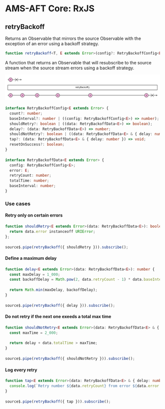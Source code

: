 # AMS-AFT Core: RxJS

## retryBackoff

Returns an Observable that mirrors the source Observable with the exception of an error using a backoff strategy.

```ts
function retryBackoff<T, E extends Error>(config?: RetryBackoffConfig<E>): MonoTypeOperatorFunction<T>;
```

A function that returns an Observable that will resubscribe to the source stream when the source stream errors using a backoff strategy.

![retryBackoff marble diagram](./retry-backoff.png)

```ts
interface RetryBackoffConfig<E extends Error> {
  count?: number;
  baseInterval?: number | ((config: RetryBackoffConfig<E>) => number);
  shouldRetry?: boolean | ((data: RetryBackoffData<E>) => boolean);
  delay?: (data: RetryBackoffData<E>) => number;
  shouldNotRetry?: boolean | ((data: RetryBackoffData<E> & { delay: number }) => boolean);
  tap?: (data: RetryBackoffData<E> & { delay: number }) => void;
  resetOnSuccess?: boolean;
}

interface RetryBackoffData<E extends Error> {
  config: RetryBackoffConfig<E>;
  error: E;
  retryCount: number;
  totalTime: number;
  baseInterval: number;
}
```

### Use cases

#### Retry only on certain errors

```ts
function shouldRetry<E extends Error>(data: RetryBackoffData<E>): boolean {
  return data.error instanceoff URIError;
};

source$.pipe(retryBackoff({ shouldRetry })).subscribe();
```

#### Define a maximum delay

```ts
function delay<E extends Error>(data: RetryBackoffData<E>): number {
  const maxDelay = 1_000;
  const backoffDelay = Math.pow(2, data.retryCount - 1) * data.baseInterval;

  return Math.min(maxDelay, backoffDelay);
}

source$.pipe(retryBackoff({ delay })).subscribe();
```

#### Do not retry if the next one exeeds a total max time

```ts
function shouldNotRetry<E extends Error>(data: RetryBackoffData<E> & { delay: number }): boolean {
  const maxTime = 2_000;

  return delay + data.totalTime > maxTime;
}

source$.pipe(retryBackoff({ shouldNotRetry })).subscribe();
```

#### Log every retry

```ts
function tap<E extends Error>(data: RetryBackoffData<E> & { delay: number }) {
  console.log(`Retry number ${data.retryCount} from error ${data.error.name}`, data);
}

source$.pipe(retryBackoff({ tap })).subscribe();
```
